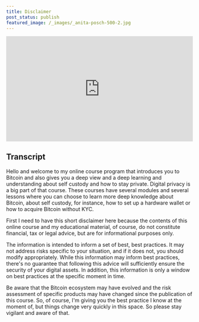 ```yaml
---
title: Disclaimer
post_status: publish
featured_image: /_images/_anita-posch-500-2.jpg
---
```


<div style="padding:56.25% 0 0 0;position:relative;"><iframe src="https://player.vimeo.com/video/830759141?badge=0&amp;autopause=0&amp;player_id=0&amp;app_id=58479" frameborder="0" allow="autoplay; fullscreen; picture-in-picture" allowfullscreen style="position:absolute;top:0;left:0;width:100%;height:100%;" title="000 Intro and Disclaimer - Basic"></iframe></div>


## Transcript

Hello and welcome to my online course program that introduces you to Bitcoin and also gives you a deep view and a deep learning and understanding about self custody and how to stay private. Digital privacy is a big part of that course. These courses have several modules and several lessons where you can choose to learn more deep knowledge about Bitcoin, about self custody, for instance, how to set up a hardware wallet or how to acquire Bitcoin without KYC.  

First I need to have this short disclaimer here because the contents of this online course and my educational material, of course, do not constitute financial, tax or legal advice, but are for informational purposes only.  

The information is intended to inform a set of best, best practices. It may not address risks specific to your situation, and if it does not, you should modify appropriately. While this information may inform best practices, there's no guarantee that following this advice will sufficiently ensure the security of your digital assets. In addition, this information is only a window on best practices at the specific moment in time.  

Be aware that the Bitcoin ecosystem may have evolved and the risk assessment of specific products may have changed since the publication of this course. So, of course, I'm giving you the best practice I know at the moment of, but things change very quickly in this space. So please stay vigilant and aware of that.